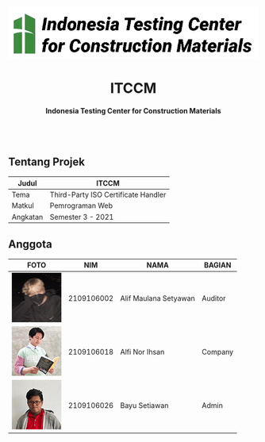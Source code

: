 <div align="center">

  ![ITCCM](https://github.com/MirrorBottle/s3-web-itccm/blob/main/assets/img/logo_white.png)

  <h1>ITCCM</h1>
  <h4>Indonesia Testing Center for Construction Materials</h4>
</div>
<br><br>

## Tentang Projek

| Judul             | ITCCM                               |
|-------------------|-------------------------------------|
| Tema              | Third-Party ISO Certificate Handler |
| Matkul            | Pemrograman Web                     |
| Angkatan          | Semester 3 - 2021                   |

## Anggota
| FOTO       | NIM                     | NAMA               | BAGIAN                              |
|------------|-------------------------|--------------------|-------------------------------------|
| ![Awan](https://github.com/MirrorBottle/s3-web-itccm/blob/main/docs/assets/awan.png) | 2109106002          | Alif Maulana Setyawan   | Auditor              |
| ![Alfi](https://github.com/MirrorBottle/s3-web-itccm/blob/main/docs/assets/alfi.png) | 2109106018          | Alfi Nor Ihsan   | Company              |
| ![Bayu](https://github.com/MirrorBottle/s3-web-itccm/blob/main/docs/assets/bayu.png) | 2109106026          | Bayu Setiawan   | Admin              |